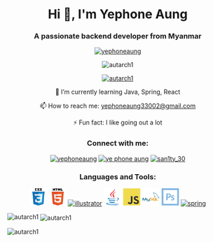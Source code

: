 <h1 align="center">Hi 👋, I'm Yephone Aung</h1>
<h3 align="center">A passionate backend developer from Myanmar</h3>

<div align="center">
  <p>
    <a href="https://twitter.com/yephoneaung" target="blank"><img src="https://img.shields.io/twitter/follow/yephoneaung?logo=twitter&style=for-the-badge" alt="yephoneaung" /></a>
  </p>
</div>

<div align="center">
  <p><img src="https://komarev.com/ghpvc/?username=autarch1&label=Profile%20views&color=0e75b6&style=flat" alt="autarch1" /></p>
</div>

<div align="center">
  <p><a href="https://github.com/ryo-ma/github-profile-trophy"><img src="https://github-profile-trophy.vercel.app/?username=autarch1" alt="autarch1" /></a></p>
</div>

<p align="center">🌱 I’m currently learning Java, Spring, React</p>

<p align="center">📫 How to reach me: <a href="mailto:yephoneaung33002@gmail.com">yephoneaung33002@gmail.com</a></p>

<p align="center">⚡ Fun fact: I like going out a lot</p>

<div align="center">
  <h3>Connect with me:</h3>
  <p>
    <a href="https://twitter.com/yephoneaung" target="blank"><img src="https://raw.githubusercontent.com/rahuldkjain/github-profile-readme-generator/master/src/images/icons/Social/twitter.svg" alt="yephoneaung" height="30" width="40" /></a>
    <a href="https://linkedin.com/in/ye phone aung" target="blank"><img src="https://raw.githubusercontent.com/rahuldkjain/github-profile-readme-generator/master/src/images/icons/Social/linked-in-alt.svg" alt="ye phone aung" height="30" width="40" /></a>
    <a href="https://instagram.com/san1ty_30" target="blank"><img src="https://raw.githubusercontent.com/rahuldkjain/github-profile-readme-generator/master/src/images/icons/Social/instagram.svg" alt="san1ty_30" height="30" width="40" /></a>
  </p>
</div>

<div align="center">
  <h3>Languages and Tools:</h3>
  <p>
    <a href="https://www.w3schools.com/css/" target="_blank" rel="noreferrer"><img src="https://raw.githubusercontent.com/devicons/devicon/master/icons/css3/css3-original-wordmark.svg" alt="css3" width="40" height="40" /></a>
    <a href="https://www.w3.org/html/" target="_blank" rel="noreferrer"><img src="https://raw.githubusercontent.com/devicons/devicon/master/icons/html5/html5-original-wordmark.svg" alt="html5" width="40" height="40" /></a>
    <a href="https://www.adobe.com/in/products/illustrator.html" target="_blank" rel="noreferrer"><img src="https://www.vectorlogo.zone/logos/adobe_illustrator/adobe_illustrator-icon.svg" alt="illustrator" width="40" height="40" /></a>
    <a href="https://www.java.com" target="_blank" rel="noreferrer"><img src="https://raw.githubusercontent.com/devicons/devicon/master/icons/java/java-original.svg" alt="java" width="40" height="40" /></a>
    <a href="https://developer.mozilla.org/en-US/docs/Web/JavaScript" target="_blank" rel="noreferrer"><img src="https://raw.githubusercontent.com/devicons/devicon/master/icons/javascript/javascript-original.svg" alt="javascript" width="40" height="40" /></a>
    <a href="https://www.mysql.com/" target="_blank" rel="noreferrer"><img src="https://raw.githubusercontent.com/devicons/devicon/master/icons/mysql/mysql-original-wordmark.svg" alt="mysql" width="40" height="40" /></a>
    <a href="https://www.photoshop.com/en" target="_blank" rel="noreferrer"><img src="https://raw.githubusercontent.com/devicons/devicon/master/icons/photoshop/photoshop-line.svg" alt="photoshop" width="40" height="40" /></a>
    <a href="https://spring.io/" target="_blank" rel="noreferrer"><img src="https://www.vectorlogo.zone/logos/springio/springio-icon.svg" alt="spring" width="40" height="40" /></a>
  </p>
</div>


<p><img align="left" src="https://github-readme-stats.vercel.app/api/top-langs?username=autarch1&show_icons=true&locale=en&layout=compact" alt="autarch1" /></p>

<p>&nbsp;<img align="center" src="https://github-readme-stats.vercel.app/api?username=autarch1&show_icons=true&locale=en" alt="autarch1" /></p>

<p><img align="center" src="https://github-readme-streak-stats.herokuapp.com/?user=autarch1&" alt="autarch1" /></p>

